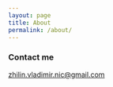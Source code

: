 ```yaml
---
layout: page
title: About
permalink: /about/
---
```


### Contact me

[zhilin.vladimir.nic@gmail.com](mailto:zhilin.vladimir.nic@gmail.com)
